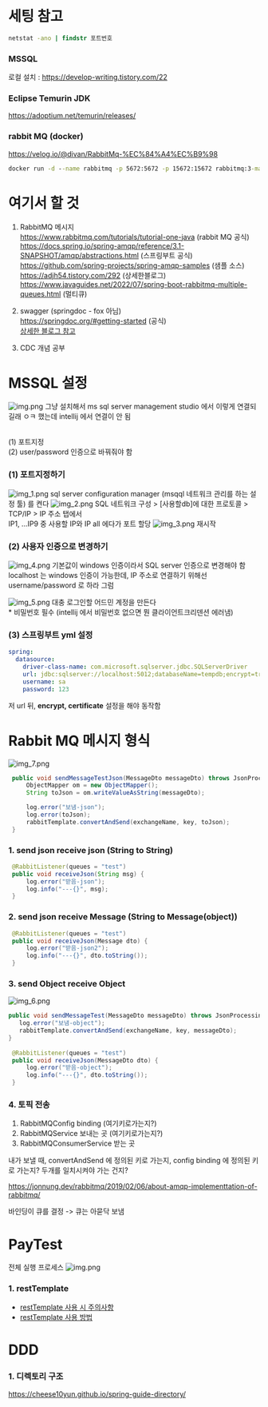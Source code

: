 # 세팅 참고
```cmd
netstat -ano | findstr 포트번호
```
### MSSQL
로컬 설치 : https://develop-writing.tistory.com/22

### Eclipse Temurin JDK
https://adoptium.net/temurin/releases/

### rabbit MQ (docker)
https://velog.io/@divan/RabbitMq-%EC%84%A4%EC%B9%98
```cmd
docker run -d --name rabbitmq -p 5672:5672 -p 15672:15672 rabbitmq:3-management
```

# 여기서 할 것
1. RabbitMQ 메시지
   </br>https://www.rabbitmq.com/tutorials/tutorial-one-java (rabbit MQ 공식)
   </br>https://docs.spring.io/spring-amqp/reference/3.1-SNAPSHOT/amqp/abstractions.html (스프링부트 공식)
   </br>https://github.com/spring-projects/spring-amqp-samples (샘플 소스)
   </br>https://adjh54.tistory.com/292 (상세한블로그)
   </br>https://www.javaguides.net/2022/07/spring-boot-rabbitmq-multiple-queues.html (멀티큐)


2. swagger (springdoc - fox 아님)
   </br>https://springdoc.org/#getting-started (공식)
   </br>[상세한 블로그 참고](https://hogwart-scholars.tistory.com/entry/Spring-Boot-SpringDoc%EA%B3%BC-Swagger%EB%A5%BC-%EC%9D%B4%EC%9A%A9%ED%95%B4-API-%EB%AC%B8%EC%84%9C%ED%99%94-%EC%9E%90%EB%8F%99%ED%99%94%ED%95%98%EA%B8%B0#Spring%20Boot%203%EC%97%90%EC%84%9C%20Swagger%20%EC%82%AC%EC%9A%A9%ED%95%98%EA%B8%B0-1)


3. CDC 개념 공부

# MSSQL 설정
![img.png](readme/img.png)
그냥 설치해서 ms sql server management studio 에서 이렇게 연결되길래 ㅇㅋ 했는데
intellij 에서 연결이 안 됨

</br>(1) 포트지정
</br>(2) user/password 인증으로 바꿔줘야 함

### (1) 포트지정하기
![img_1.png](readme/img_1.png)
sql server configuration manager (msqql 네트워크 관리를 하는 설정 툴) 를 켠다
![img_2.png](readme/img_2.png)
SQL 네트워크 구성 > [사용할db]에 대한 프로토콜 > TCP/IP > IP 주소 탭에서
</br>IP1, ...IP9 중 사용할 IP와 IP all 에다가 포트 할당
![img_3.png](readme/img_3.png)
재시작

### (2) 사용자 인증으로 변경하기
![img_4.png](readme/img_4.png)
기본값이 windows 인증이라서 SQL server 인증으로 변경해야 함
</br>localhost 는 windows 인증이 가능한데, IP 주소로 연결하기 위해선 username/password 로 하라 그럼

![img_5.png](readme/img_5.png)
대충 로그인할 어드민 계정을 만든다
</br> * 비밀번호 필수 (intellij 에서 비밀번호 없으면 뭔 클라이언트크리덴션 에러냄)

### (3) 스프링부트 yml 설정
```yml
spring:
  datasource:
    driver-class-name: com.microsoft.sqlserver.jdbc.SQLServerDriver
    url: jdbc:sqlserver://localhost:5012;databaseName=tempdb;encrypt=true;trustServerCertificate=true
    username: sa
    password: 123
```
저 url 뒤, __encrypt, certificate__ 설정을 해야 동작함

# Rabbit MQ 메시지 형식
![img_7.png](readme/img_7.png)
```java
 public void sendMessageTestJson(MessageDto messageDto) throws JsonProcessingException {
     ObjectMapper om = new ObjectMapper();
     String toJson = om.writeValueAsString(messageDto);

     log.error("보냄-json");
     log.error(toJson);
     rabbitTemplate.convertAndSend(exchangeName, key, toJson);
 }
```
### 1. send json receive json (String to String)
```java
 @RabbitListener(queues = "test")
 public void receiveJson(String msg) {
     log.error("받음-json");
     log.info("---{}", msg);
 }
```
### 2. send json receive Message (String to Message(object))
```java
 @RabbitListener(queues = "test")
 public void receiveJson(Message dto) {
     log.error("받음-json2");
     log.info("---{}", dto.toString());
 }
```
### 3. send Object receive Object
![img_6.png](readme/img_6.png)
```java
public void sendMessageTest(MessageDto messageDto) throws JsonProcessingException {
   log.error("보냄-object");
   rabbitTemplate.convertAndSend(exchangeName, key, messageDto);
}
    
 @RabbitListener(queues = "test")
 public void receiveJson(MessageDto dto) {
     log.error("받음-object");
     log.info("---{}", dto.toString());
 }
```
### 4. 토픽 전송
1. RabbitMQConfig binding (여기키로가는지?)
2. RabbitMQService 보내는 곳 (여기키로가는지?)
3. RabbitMQConsumerService 받는 곳

내가 보낼 때, convertAndSend 에 정의된 키로 가는지, config binding 에 정의된 키로 가는지?
두개를 일치시켜야 가는 건지?

https://jonnung.dev/rabbitmq/2019/02/06/about-amqp-implementtation-of-rabbitmq/

바인딩이 큐를 결정 -> 큐는 아묻닥 보냄

# PayTest
전체 실행 프로세스
![img.png](img_10.png)
### 1. restTemplate
* [restTemplate 사용 시 주의사항](https://medium.com/@ShimSeongbo/resttemplate%EC%9C%BC%EB%A1%9C-api-%ED%98%B8%EC%B6%9C-%EC%8B%9C-%EA%BC%AD-%EC%95%8C%EC%95%84%EC%95%BC-%ED%95%A0-2%EA%B0%80%EC%A7%80-best-practice-b45592ecdfbc)
* [restTemplate 사용 방법](https://juntcom.tistory.com/141)

# DDD
### 1. 디렉토리 구조
https://cheese10yun.github.io/spring-guide-directory/